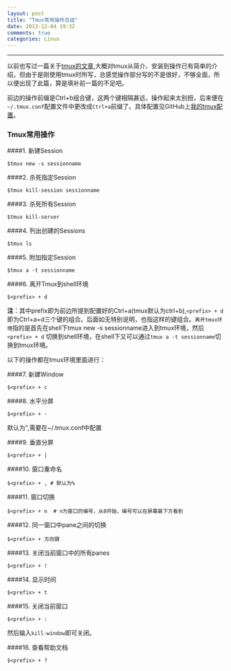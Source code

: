 ```yaml
---
layout: post
title: "Tmux常用操作总结"
date: 2013-12-04 19:32
comments: true
categories: Linux
---
```

---
以前也写过一篇关于[tmux的文章][1],大概对tmux从简介、安装到操作已有简单的介绍，但由于是刚使用tmux时所写，总感觉操作部分写的不是很好，不够全面，所以便出现了此篇，算是填补前一篇的不足吧。

前边的操作前缀是Ctrl+b组合键，这两个键相隔甚远，操作起来太别扭，后来便在`~/.tmux.conf`配置文件中更改成`Ctrl+a`前缀了。具体配置见GitHub上[我的tmux配置][2]。

### **Tmux常用操作**

####1. 新建Session

```
$tmux new -s sessionname
```

####2. 杀死指定Session

<!-- more -->

```
$tmux kill-session sessionname
```

####3. 杀死所有Session

```
$tmux kill-server
```

####4. 列出创建的Sessions

```
$tmux ls
```

####5. 附加指定Session

```
$tmux a -t sessionname
```

####6. 离开Tmux到shell环境

```
$<prefix> + d
```

**注**：其中prefix即为前边所提到配置好的Ctrl+a(tmux默认为ctrl+b),`<prefix> + d` 即为Ctrl+a+d三个键的组合。后面如无特别说明，也指这样的键组合。`离开tmux环境`指的是首先在shell下tmux new -s sessionname进入到tmux环境，然后`<prefix> + d` 切换到shell环境，在shell下又可以通过`tmux a -t sessionname`切换到tmux环境。

以下的操作都在tmux环境里面进行：

####7. 新建Window

```
$<prefix> + c
```

####8. 水平分屏

```
$<prefix> + -
```
默认为",需要在~/.tmux.conf中配置

####9. 垂直分屏

```
$<prefix> + |
```

####10. 窗口重命名

```
$<prefix> + , # 默认为%
```

####11. 窗口切换

```
$<prefix> + n  # n为窗口的编号，从0开始，编号可以在屏幕最下方看到
```

####12. 同一窗口中pane之间的切换

```
$<prefix> + 方向键
```

####13. 关闭当前窗口中的所有panes

```	
$<prefix> + !
```

####14. 显示时间

```
$<prefix> + t
```

####15. 关闭当前窗口

```
$<prefix> + : 
```	
然后输入`kill-window`即可关闭。

####16. 查看帮助文档

```
$<prefix> + ?
```

[1]: http://xautjzd.github.io/blog/2013/08/08/tmux-use-and-configuration/
[2]: https://github.com/xautjzd/dotvim

